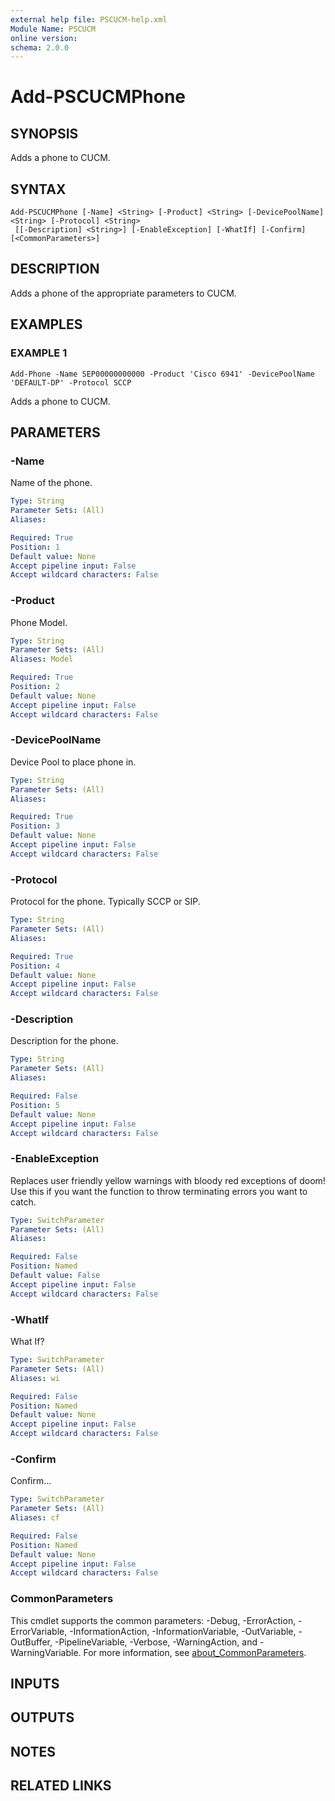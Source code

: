 ```yaml
---
external help file: PSCUCM-help.xml
Module Name: PSCUCM
online version:
schema: 2.0.0
---
```


# Add-PSCUCMPhone

## SYNOPSIS
Adds a phone to CUCM.

## SYNTAX

```
Add-PSCUCMPhone [-Name] <String> [-Product] <String> [-DevicePoolName] <String> [-Protocol] <String>
 [[-Description] <String>] [-EnableException] [-WhatIf] [-Confirm] [<CommonParameters>]
```

## DESCRIPTION
Adds a phone of the appropriate parameters to CUCM.

## EXAMPLES

### EXAMPLE 1
```
Add-Phone -Name SEP00000000000 -Product 'Cisco 6941' -DevicePoolName 'DEFAULT-DP' -Protocol SCCP
```

Adds a phone to CUCM.

## PARAMETERS

### -Name
Name of the phone.

```yaml
Type: String
Parameter Sets: (All)
Aliases:

Required: True
Position: 1
Default value: None
Accept pipeline input: False
Accept wildcard characters: False
```

### -Product
Phone Model.

```yaml
Type: String
Parameter Sets: (All)
Aliases: Model

Required: True
Position: 2
Default value: None
Accept pipeline input: False
Accept wildcard characters: False
```

### -DevicePoolName
Device Pool to place phone in.

```yaml
Type: String
Parameter Sets: (All)
Aliases:

Required: True
Position: 3
Default value: None
Accept pipeline input: False
Accept wildcard characters: False
```

### -Protocol
Protocol for the phone.
Typically SCCP or SIP.

```yaml
Type: String
Parameter Sets: (All)
Aliases:

Required: True
Position: 4
Default value: None
Accept pipeline input: False
Accept wildcard characters: False
```

### -Description
Description for the phone.

```yaml
Type: String
Parameter Sets: (All)
Aliases:

Required: False
Position: 5
Default value: None
Accept pipeline input: False
Accept wildcard characters: False
```

### -EnableException
Replaces user friendly yellow warnings with bloody red exceptions of doom!
Use this if you want the function to throw terminating errors you want to catch.

```yaml
Type: SwitchParameter
Parameter Sets: (All)
Aliases:

Required: False
Position: Named
Default value: False
Accept pipeline input: False
Accept wildcard characters: False
```

### -WhatIf
What If?

```yaml
Type: SwitchParameter
Parameter Sets: (All)
Aliases: wi

Required: False
Position: Named
Default value: None
Accept pipeline input: False
Accept wildcard characters: False
```

### -Confirm
Confirm...

```yaml
Type: SwitchParameter
Parameter Sets: (All)
Aliases: cf

Required: False
Position: Named
Default value: None
Accept pipeline input: False
Accept wildcard characters: False
```

### CommonParameters
This cmdlet supports the common parameters: -Debug, -ErrorAction, -ErrorVariable, -InformationAction, -InformationVariable, -OutVariable, -OutBuffer, -PipelineVariable, -Verbose, -WarningAction, and -WarningVariable. For more information, see [about_CommonParameters](http://go.microsoft.com/fwlink/?LinkID=113216).

## INPUTS

## OUTPUTS

## NOTES

## RELATED LINKS
